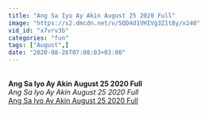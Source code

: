 ```yaml
---
title: "Ang Sa Iyo Ay Akin August 25 2020 Full"
image: "https://s2.dmcdn.net/v/SQD4d1VHIVg3Z1t8y/x240"
vid_id: "x7vrv3b"
categories: "fun"
tags: ["August",]
date: "2020-08-26T07:08:03+03:00"
---
```

<br><b>Ang Sa Iyo Ay Akin August 25 2020 Full</b><br> <i>Ang Sa Iyo Ay Akin August 25 2020 Full</i><br> <u>Ang Sa Iyo Ay Akin August 25 2020 Full</u>
